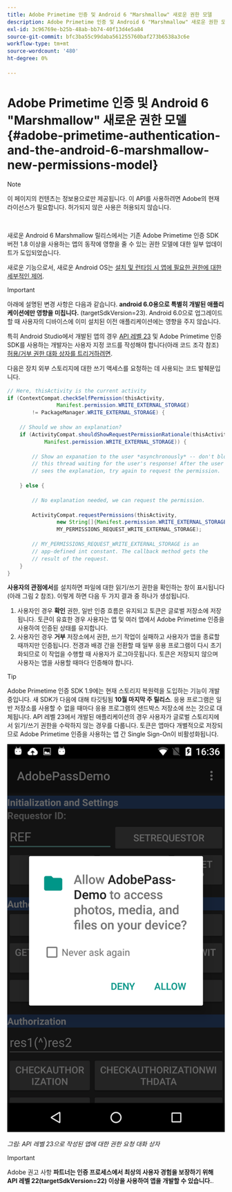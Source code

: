 ```yaml
---
title: Adobe Primetime 인증 및 Android 6 "Marshmallow" 새로운 권한 모델
description: Adobe Primetime 인증 및 Android 6 "Marshmallow" 새로운 권한 모델
exl-id: 3c96769e-b25b-48ab-bb74-40f13d4e5a84
source-git-commit: bfc3ba55c99daba561255760baf273b6538a3c6e
workflow-type: tm+mt
source-wordcount: '480'
ht-degree: 0%

---
```


# Adobe Primetime 인증 및 Android 6 &quot;Marshmallow&quot; 새로운 권한 모델 {#adobe-primetime-authentication-and-the-android-6-marshmallow-new-permissions-model}

>[!NOTE]
>
>이 페이지의 컨텐츠는 정보용으로만 제공됩니다. 이 API를 사용하려면 Adobe의 현재 라이선스가 필요합니다. 허가되지 않은 사용은 허용되지 않습니다.

</br>

새로운 Android 6 Marshmallow 릴리스에서는 기존 Adobe Primetime 인증 SDK 버전 1.8 이상을 사용하는 앱의 동작에 영향을 줄 수 있는 권한 모델에 대한 일부 업데이트가 도입되었습니다. 

새로운 기능으로서, 새로운 Android OS는 [설치 및 런타임 시 앱에 필요한 권한에 대한 세부적인 제어](https://developer.android.com/about/versions/marshmallow/android-6.0-changes.html).

>[!IMPORTANT]
>
>아래에 설명된 변경 사항은 다음과 같습니다. **android 6.0용으로 특별히 개발된 애플리케이션에만 영향을 미칩니다.** (targetSdkVersion=23). Android 6.0으로 업그레이드할 때 사용자의 디바이스에 이미 설치된 이전 애플리케이션에는 영향을 주지 않습니다. 


특히 Android Studio에서 개발된 앱의 경우 [API 레벨 23](http://developer.android.com/sdk/api_diff/23/changes.html) 및 Adobe Primetime 인증 SDK를 사용하는 개발자는 사용자 지정 코드를 작성해야 합니다(아래 코드 조각 참조) [허용/거부 권한 대화 상자를 트리거하려면](https://developer.android.com/training/permissions/requesting.html). 

다음은 장치 외부 스토리지에 대한 쓰기 액세스를 요청하는 데 사용되는 코드 발췌문입니다.

```java
// Here, thisActivity is the current activity
if (ContextCompat.checkSelfPermission(thisActivity,
                Manifest.permission.WRITE_EXTERNAL_STORAGE)
        != PackageManager.WRITE_EXTERNAL_STORAGE) {

    // Should we show an explanation?
    if (ActivityCompat.shouldShowRequestPermissionRationale(thisActivity,
            Manifest.permission.WRITE_EXTERNAL_STORAGE)) {

        // Show an expanation to the user *asynchronously* -- don't block
        // this thread waiting for the user's response! After the user
        // sees the explanation, try again to request the permission.

    } else {

        // No explanation needed, we can request the permission.

        ActivityCompat.requestPermissions(thisActivity,
                new String[]{Manifest.permission.WRITE_EXTERNAL_STORAGE},
                MY_PERMISSIONS_REQUEST_WRITE_EXTERNAL_STORAGE);

        // MY_PERMISSIONS_REQUEST_WRITE_EXTERNAL_STORAGE is an
        // app-defined int constant. The callback method gets the
        // result of the request.
    }
}
```




**사용자의 관점에서**&#x200B;를 설치하면 파일에 대한 읽기/쓰기 권한을 확인하는 창이 표시됩니다(아래 그림 2 참조). 이렇게 하면 다음 두 가지 결과 중 하나가 생성됩니다.

1. 사용자인 경우 **확인** 권한, 일반 인증 흐름은 유지되고 토큰은 글로벌 저장소에 저장됩니다. 토큰이 유효한 경우 사용자는 앱 및 여러 앱에서 Adobe Primetime 인증을 사용하여 인증된 상태를 유지합니다.
1. 사용자인 경우 **거부** 저장소에서 권한, 쓰기 작업이 실패하고 사용자가 앱을 종료할 때까지만 인증됩니다. 전경과 배경 간을 전환할 때 일부 응용 프로그램이 다시 초기화되므로 이 작업을 수행할 때 사용자가 로그아웃됩니다. 토큰은 저장되지 않으며 사용자는 앱을 사용할 때마다 인증해야 합니다. 


>[!TIP]
>
>Adobe Primetime 인증 SDK 1.9에는 현재 스토리지 복원력을 도입하는 기능이 개발 중입니다. 새 SDK가 다음에 대해 타깃팅됨 **10월 마지막 주 릴리스**. 응용 프로그램은 일반 저장소를 사용할 수 없을 때마다 응용 프로그램의 샌드박스 저장소에 쓰는 것으로 대체됩니다. API 레벨 23에서 개발된 애플리케이션의 경우 사용자가 글로벌 스토리지에서 읽기/쓰기 권한을 수락하지 않는 경우를 다룹니다. 토큰은 앱마다 개별적으로 저장되므로 Adobe Primetime 인증을 사용하는 앱 간 Single Sign-On이 비활성화됩니다.


![](assets/android-permissions-request.png)

*그림: API 레벨 23으로 작성된 앱에 대한 권한 요청 대화 상자*

>[!IMPORTANT]
>
> Adobe 권고 사항 **파트너는 인증 프로세스에서 최상의 사용자 경험을 보장하기 위해 API 레벨 22(targetSdkVersion=22) 이상을 사용하여 앱을 개발할 수 있습니다.**.

